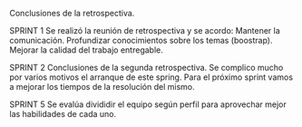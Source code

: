 Conclusiones de la retrospectiva.

SPRINT 1
Se realizó la reunión de retrospectiva y se acordo:
Mantener la comunicación.
Profundizar conocimientos sobre los temas (boostrap).
Mejorar la calidad del trabajo entregable.

SPRINT 2
Conclusiones de la segunda retrospectiva.
Se complico mucho por varios motivos el arranque de este spring.
Para el próximo sprint vamos a mejorar los tiempos de la resolución del mismo.

SPRINT 5
Se evalúa divididir el equipo según perfil para aprovechar mejor las habilidades de cada uno.